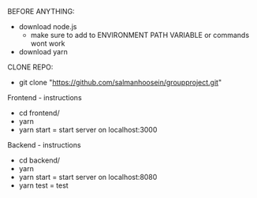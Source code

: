 BEFORE ANYTHING:
- download node.js
  - make sure to add to ENVIRONMENT PATH VARIABLE or commands wont work
- download yarn


CLONE REPO: 
- git clone "https://github.com/salmanhoosein/groupproject.git"

Frontend - instructions
- cd frontend/
- yarn
- yarn start = start server on localhost:3000

Backend - instructions
- cd backend/
- yarn
- yarn start = start server on localhost:8080
- yarn test = test

